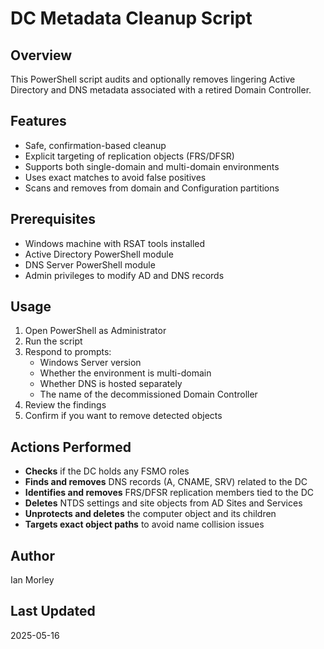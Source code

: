 # DC Metadata Cleanup Script

## Overview

This PowerShell script audits and optionally removes lingering Active Directory and DNS metadata associated with a retired Domain Controller.

## Features

- Safe, confirmation-based cleanup
- Explicit targeting of replication objects (FRS/DFSR)
- Supports both single-domain and multi-domain environments
- Uses exact matches to avoid false positives
- Scans and removes from domain and Configuration partitions

## Prerequisites

- Windows machine with RSAT tools installed
- Active Directory PowerShell module
- DNS Server PowerShell module
- Admin privileges to modify AD and DNS records

## Usage

1. Open PowerShell as Administrator
2. Run the script
3. Respond to prompts:
   - Windows Server version
   - Whether the environment is multi-domain
   - Whether DNS is hosted separately
   - The name of the decommissioned Domain Controller
4. Review the findings
5. Confirm if you want to remove detected objects

## Actions Performed

- **Checks** if the DC holds any FSMO roles
- **Finds and removes** DNS records (A, CNAME, SRV) related to the DC
- **Identifies and removes** FRS/DFSR replication members tied to the DC
- **Deletes** NTDS settings and site objects from AD Sites and Services
- **Unprotects and deletes** the computer object and its children
- **Targets exact object paths** to avoid name collision issues

## Author

Ian Morley

## Last Updated

2025-05-16
